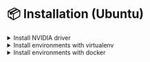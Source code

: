 # 📦 Installation (Ubuntu)

<details>
<summary>Install NVIDIA driver</summary>

</details>

<details>
<summary>Install environments with virtualenv</summary>

### Install python 3.10

```shell
sudo add-apt-repository ppa:deadsnakes/ppa
sudo apt-get update
sudo apt-get install python3.10
sudo apt-get install python3.10-dev
sudo apt-get install python3.10-distutils
sudo apt-get install python3.10-venv
```

### Create a virtual python environment
   - Make sure you already have `virtualenv`. Create a empty virtual environment for `anomalib`
   
        ```shell
        mkdir ~/venv
        cd ~/venv
        virtualenv -p python3.10 anomalib
        ```

### Activate the virtual python environment

- Go into the viurtual python environment
     ```shell
     source ~/venv/anomalib/bin/activate
     ```
- You would see:
     ```shell
     (anomalib) programer@programer:~/venv$ 
     ```
- **(optional)** If you want to quit from the virtual environment
     ```shell
     deactivate
     ```

- **(optional)**
     如果原本的virtualenv是python3.8安裝的,使用python3.10安裝的環境pip會有問題,須執行以下步驟：

     ```bash
     (anomalib) programer@programer:~/venv$ curl -sS https://bootstrap.pypa.io/get-pip.py | python3.10
     ```

### Install Anomalib from source

```bash
(anomalib) programer@programer:~/venv$  cd ~/xavier/xavier_git/anomalib
pip install -e .
```

</details>

<details>
<summary>Install environments with docker</summary>

See ***ci/README.md*** for more details.

```bash
sudo docker create --gpus all \
--shm-size=8G\
 -i -t \
 --mount type=bind,source=/home/xaviertung/xavier/xavier_git/anomalib/datasets,target=/home/user/datasets,readonly \
 --mount type=bind,source=/home/xaviertung/xavier/xavier_git/anomalib,target=/home/user/anomalib \
 -e TZ=Asia/Taipei \
 --name anomalib-ci-container anomalib-ci
```

</details>